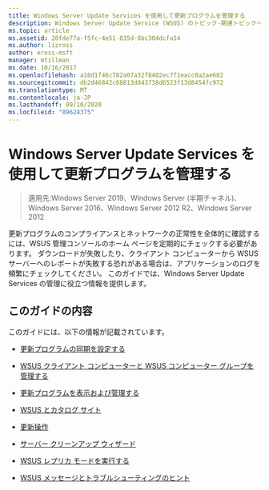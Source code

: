 ```yaml
---
title: Windows Server Update Services を使用して更新プログラムを管理する
description: Windows Server Update Service (WSUS) のトピック-関連トピックへのリンクが記載された Update Management の概要
ms.topic: article
ms.assetid: 28fde77a-f5fc-4e51-835d-8bc304dcfa54
ms.author: lizross
author: eross-msft
manager: mtillman
ms.date: 10/16/2017
ms.openlocfilehash: a18d1f46c782a07a32f8402ec7f1eacc0a2ae682
ms.sourcegitcommit: db2d46842c68813d043738d6523f13d8454fc972
ms.translationtype: MT
ms.contentlocale: ja-JP
ms.lasthandoff: 09/10/2020
ms.locfileid: "89624375"
---
```

# <a name="update-management-with-windows-server-update-services"></a>Windows Server Update Services を使用して更新プログラムを管理する

>適用先:Windows Server 2019、Windows Server (半期チャネル)、Windows Server 2016、Windows Server 2012 R2、Windows Server 2012

更新プログラムのコンプライアンスとネットワークの正常性を全体的に確認するには、WSUS 管理コンソールのホーム ページを定期的にチェックする必要があります。 ダウンロードが失敗したり、クライアント コンピューターから WSUS サーバーへのレポートが失敗する恐れがある場合は、アプリケーションのログを頻繁にチェックしてください。 このガイドでは、Windows Server Update Services の管理に役立つ情報を提供します。

## <a name="in-this-guide"></a>このガイドの内容
このガイドには、以下の情報が記載されています。

-   [更新プログラムの同期を設定する](setting-up-update-synchronizations.md)

-   [WSUS クライアント コンピューターと WSUS コンピューター グループを管理する](managing-wsus-client-computers-and-wsus-computer-groups.md)

-   [更新プログラムを表示および管理する](viewing-and-managing-updates.md)

-   [WSUS とカタログ サイト](wsus-and-the-catalog-site.md)

-   [更新操作](updates-operations.md)

-   [サーバー クリーンアップ ウィザード](the-server-cleanup-wizard.md)

-   [WSUS レプリカ モードを実行する](running-wsus-replica-mode.md)

-   [WSUS メッセージとトラブルシューティングのヒント](wsus-messages-and-troubleshooting-tips.md)
